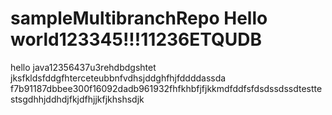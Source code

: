 # sampleMultibranchRepo Hello world123345!!!11236ETQUDB
hello java12356437u3rehdbdgshtet
jksfkldsfddgfhterceteubbnfvdhsjddghfhjfddddassda
f7b91187dbbee300f16092dadb961932fhfkhbfjfjkkmdfddfsfdsdssdssdtesttestsgdhhjddhdjfkjdfhjjkfjkhshsdjk
